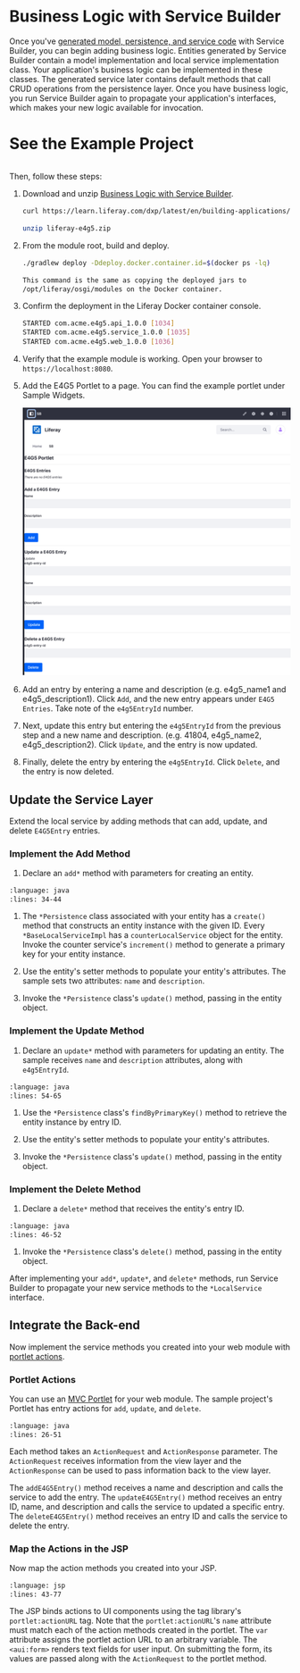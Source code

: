 # Business Logic with Service Builder

Once you've [generated model, persistence, and service code](./service-builder-basics/generating-model-persistence-and-service-code.md) with Service Builder, you can begin adding business logic. Entities generated by Service Builder contain a model implementation and local service implementation class. Your application's business logic can be implemented in these classes. The generated service later contains default methods that call CRUD operations from the persistence layer. Once you have business logic, you run Service Builder again to propagate your application's interfaces, which makes your new logic available for invocation.

# See the Example Project

```{include} /_snippets/run-liferay-dxp.md
```

Then, follow these steps:

1. Download and unzip [Business Logic with Service Builder](./liferay-e4g5.zip).

    ```bash
    curl https://learn.liferay.com/dxp/latest/en/building-applications/data-frameworks/service-builder/liferay-e4g5.zip -O
    ```

    ```bash
    unzip liferay-e4g5.zip
    ```

1. From the module root, build and deploy.

    ```bash
    ./gradlew deploy -Ddeploy.docker.container.id=$(docker ps -lq)
    ```

    ```{note}
    This command is the same as copying the deployed jars to /opt/liferay/osgi/modules on the Docker container.
    ```

1. Confirm the deployment in the Liferay Docker container console.

    ```bash
    STARTED com.acme.e4g5.api_1.0.0 [1034]
    STARTED com.acme.e4g5.service_1.0.0 [1035]
    STARTED com.acme.e4g5.web_1.0.0 [1036]
    ```

1. Verify that the example module is working. Open your browser to `https://localhost:8080`.

1. Add the E4G5 Portlet to a page. You can find the example portlet under Sample Widgets.

   ![Add the E4G5 Portlet to a page.](./business-logic-with-service-builder/images/01.png)

1. Add an entry by entering a name and description (e.g. e4g5_name1 and e4g5_description1). Click `Add`, and the new entry appears under `E4G5 Entries`. Take note of the `e4g5EntryId` number.

1. Next, update this entry but entering the `e4g5EntryId` from the previous step and a new name and description. (e.g. 41804, e4g5_name2, e4g5_description2). Click `Update`, and the entry is now updated.

1. Finally, delete the entry by entering the `e4g5EntryId`. Click `Delete`, and the entry is now deleted.

## Update the Service Layer

Extend the local service by adding methods that can add, update, and delete `E4G5Entry` entries.

### Implement the Add Method

1. Declare an `add*` method with parameters for creating an entity.

```{literalinclude} ./business-logic-with-service-builder/resources/liferay-e4g5.zip/e4g5-service/src/main/java/com/acme/e4g5/service/impl/E4G5EntryLocalServiceImpl.java
:language: java
:lines: 34-44
```

1. The `*Persistence` class associated with your entity has a `create()` method that constructs an entity instance with the given ID. Every `*BaseLocalServiceImpl` has a `counterLocalService` object for the entity. Invoke the counter service's `increment()` method to generate a primary key for your entity instance.

1. Use the entity's setter methods to populate your entity's attributes. The sample sets two attributes: `name` and `description`.

1. Invoke the `*Persistence` class's `update()` method, passing in the entity object.

### Implement the Update Method

1. Declare an `update*` method with parameters for updating an entity. The sample receives `name` and `description` attributes, along with `e4g5EntryId`.

```{literalinclude} ./business-logic-with-service-builder/resources/liferay-e4g5.zip/e4g5-service/src/main/java/com/acme/e4g5/service/impl/E4G5EntryLocalServiceImpl.java
:language: java
:lines: 54-65
```

1. Use the `*Persistence` class's `findByPrimaryKey()` method to retrieve the entity instance by entry ID.

1. Use the entity's setter methods to populate your entity's attributes.

1. Invoke the `*Persistence` class's `update()` method, passing in the entity object.

### Implement the Delete Method

1. Declare a `delete*` method that receives the entity's entry ID.

```{literalinclude} ./business-logic-with-service-builder/resources/liferay-e4g5.zip/e4g5-service/src/main/java/com/acme/e4g5/service/impl/E4G5EntryLocalServiceImpl.java
:language: java
:lines: 46-52
```

1. Invoke the `*Persistence` class's `delete()` method, passing in the entity object.

After implementing your `add*`, `update*`, and `delete*` methods, run Service Builder to propagate your new service methods to the `*LocalService` interface.

## Integrate the Back-end

Now implement the service methods you created into your web module with [portlet actions](../../developing-a-java-web-application/using-mvc/invoking-actions-with-mvc-portlet.md). 

### Portlet Actions

You can use an [MVC Portlet](../../developing-a-java-web-application/using-mvc.md) for your web module. The sample project's Portlet has entry actions for `add`, `update`, and `delete`.

```{literalinclude} ./business-logic-with-service-builder/resources/liferay-e4g5.zip/e4g5-web/src/main/java/com/acme/e4g5/web/internal/portlet/E4G5Portlet.java
:language: java
:lines: 26-51
```

Each method takes an `ActionRequest` and `ActionResponse` parameter. The `ActionRequest` receives information from the view layer and the `ActionResponse` can be used to pass information back to the view layer.

The `addE4G5Entry()` method receives a name and description and calls the service to add the entry. The `updateE4G5Entry()` method receives an entry ID, name, and description and calls the service to updated a specific entry. The `deleteE4G5Entry()` method receives an entry ID and calls the service to delete the entry.

### Map the Actions in the JSP

Now map the action methods you created into your JSP. 

```{literalinclude} ./business-logic-with-service-builder/resources/liferay-e4g5.zip/e4g5-web/src/main/resources/META-INF/resources/view.jsp
:language: jsp
:lines: 43-77
```

The JSP binds actions to UI components using the tag library's `portlet:actionURL` tag. Note that the `portlet:actionURL`'s `name` attribute must match each of the action methods created in the portlet. The `var` attribute assigns the portlet action URL to an arbitrary variable. The `<aui:form>` renders text fields for user input. On submitting the form, its values are passed along with the `ActionRequest` to the portlet method.

